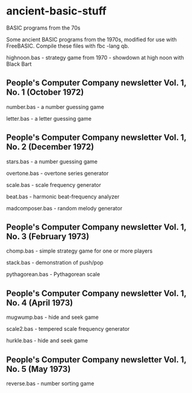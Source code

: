 # ancient-basic-stuff
BASIC programs from the 70s 

Some ancient BASIC programs from the 1970s, modified for use with FreeBASIC. Compile these files with fbc -lang qb.

highnoon.bas - strategy game from 1970 - showdown at high noon with Black Bart

## People's Computer Company newsletter Vol. 1, No. 1 (October 1972)

number.bas - a number guessing game

letter.bas - a letter guessing game

## People's Computer Company newsletter Vol. 1, No. 2 (December 1972)

stars.bas - a number guessing game

overtone.bas - overtone series generator

scale.bas - scale frequency generator

beat.bas - harmonic beat-frequency analyzer

madcomposer.bas - random melody generator

## People's Computer Company newsletter Vol. 1, No. 3 (February 1973)

chomp.bas - simple strategy game for one or more players

stack.bas - demonstration of push/pop

pythagorean.bas - Pythagorean scale

## People's Computer Company newsletter Vol. 1, No. 4 (April 1973)

mugwump.bas - hide and seek game

scale2.bas - tempered scale frequency generator

hurkle.bas - hide and seek game

## People's Computer Company newsletter Vol. 1, No. 5 (May 1973)

reverse.bas - number sorting game
